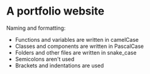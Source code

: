 # A portfolio website

Naming and formatting:

- Functions and variables are written in camelCase
- Classes and components are written in PascalCase
- Folders and other files are written in snake_case
- Semicolons aren't used
- Brackets and indentations are used
